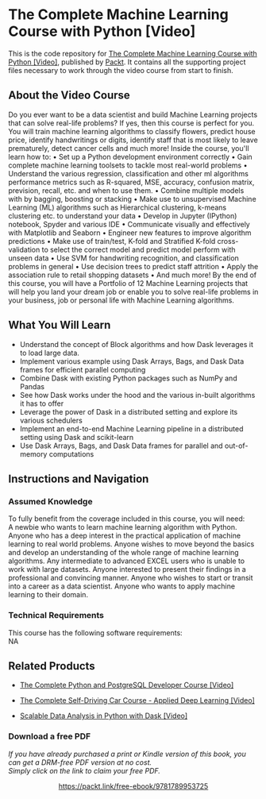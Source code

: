 # The Complete Machine Learning Course with Python [Video]
This is the code repository for [The Complete Machine Learning Course with Python [Video]](https://www.packtpub.com/web-development/scalable-data-analysis-python-dask-video?utm_source=github&utm_medium=repository&utm_campaign=9781789808926), published by [Packt](https://www.packtpub.com/?utm_source=github). It contains all the supporting project files necessary to work through the video course from start to finish.
## About the Video Course
Do you ever want to be a data scientist and build Machine Learning projects that can solve real-life problems? If yes, then this course is perfect for you.
You will train machine learning algorithms to classify flowers, predict house price, identify handwritings or digits, identify staff that is most likely to leave prematurely, detect cancer cells and much more!
Inside the course, you'll learn how to:
•	Set up a Python development environment correctly
•	Gain complete machine learning toolsets to tackle most real-world problems
•	Understand the various regression, classification and other ml algorithms performance metrics such as R-squared, MSE, accuracy, confusion matrix, prevision, recall, etc. and when to use them.
•	Combine multiple models with by bagging, boosting or stacking
•	Make use to unsupervised Machine Learning (ML) algorithms such as Hierarchical clustering, k-means clustering etc. to understand your data
•	Develop in Jupyter (IPython) notebook, Spyder and various IDE
•	Communicate visually and effectively with Matplotlib and Seaborn
•	Engineer new features to improve algorithm predictions
•	Make use of train/test, K-fold and Stratified K-fold cross-validation to select the correct model and predict model perform with unseen data
•	Use SVM for handwriting recognition, and classification problems in general
•	Use decision trees to predict staff attrition
•	Apply the association rule to retail shopping datasets
•	And much more!
By the end of this course, you will have a Portfolio of 12 Machine Learning projects that will help you land your dream job or enable you to solve real-life problems in your business, job or personal life with Machine Learning algorithms.

<H2>What You Will Learn</H2>
<DIV class=book-info-will-learn-text>
<UL>
<LI>Understand the concept of Block algorithms and how Dask leverages it to load large data. 
<LI>Implement various example using Dask Arrays, Bags, and Dask Data frames for efficient parallel computing 
<LI>Combine Dask with existing Python packages such as NumPy and Pandas 
<LI>See how Dask works under the hood and the various in-built algorithms it has to offer 
<LI>Leverage the power of Dask in a distributed setting and explore its various schedulers 
<LI>Implement an end-to-end Machine Learning pipeline in a distributed setting using Dask and scikit-learn 
<LI>Use Dask Arrays, Bags, and Dask Data frames for parallel and out-of-memory computations </LI></UL></DIV>

## Instructions and Navigation
### Assumed Knowledge
To fully benefit from the coverage included in this course, you will need:<br/>
A newbie who wants to learn machine learning algorithm with Python. Anyone who has a deep interest in the practical application of machine learning to real world problems. Anyone wishes to move beyond the basics and develop an understanding of the whole range of machine learning algorithms. Any intermediate to advanced EXCEL users who is unable to work with large datasets. Anyone interested to present their findings in a professional and convincing manner. Anyone who wishes to start or transit into a career as a data scientist. Anyone who wants to apply machine learning to their domain.
### Technical Requirements
This course has the following software requirements:<br/>
NA

## Related Products
* [The Complete Python and PostgreSQL Developer Course [Video]](https://www.packtpub.com/web-development/scalable-data-analysis-python-dask-video?utm_source=github&utm_medium=repository&utm_campaign=9781789808926)

* [The Complete Self-Driving Car Course - Applied Deep Learning [Video]](https://www.packtpub.com/web-development/scalable-data-analysis-python-dask-video?utm_source=github&utm_medium=repository&utm_campaign=9781789808926)

* [Scalable Data Analysis in Python with Dask [Video]](https://www.packtpub.com/web-development/scalable-data-analysis-python-dask-video?utm_source=github&utm_medium=repository&utm_campaign=9781789808926)

### Download a free PDF

 <i>If you have already purchased a print or Kindle version of this book, you can get a DRM-free PDF version at no cost.<br>Simply click on the link to claim your free PDF.</i>
<p align="center"> <a href="https://packt.link/free-ebook/9781789953725">https://packt.link/free-ebook/9781789953725 </a> </p>
